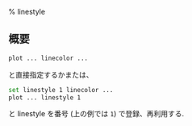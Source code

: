 % linestyle

## 概要

```bash
plot ... linecolor ...
```

と直接指定するかまたは、

```bash
set linestyle 1 linecolor ...
plot ... linestyle 1
```

と linestyle を番号 (上の例では `1`) で登録、再利用する.


